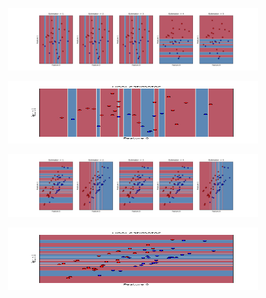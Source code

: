 <p align="center">
  <img width="400" height="100" src="plots/Q7_Fig1.png">
</p>

<p align="center">
  <img width="400" height="100" src="plots/Q7_Fig2.png">
</p>

<p align="center">
  <img width="400" height="100"  src="plots/rfc_Fig1.png">
</p>

<p align="center">
  <img width="400" height="100"  src="plots/rfc_Fig2.png">
</p>

